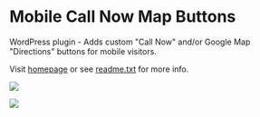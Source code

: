 # Mobile Call Now Map Buttons

WordPress plugin - Adds custom "Call Now" and/or Google Map "Directions" buttons for mobile visitors.

Visit [homepage](http://wordpress.org/plugins/mobile-call-now-map-buttons/) or see [readme.txt](https://raw.githubusercontent.com/davidsword/mobile-call-now-map-buttons/master/readme.txt) for more info.

![](https://ps.w.org/mobile-call-now-map-buttons/assets/banner-772x250.jpg?rev=1691540)

![](https://ps.w.org/mobile-call-now-map-buttons/assets/screenshot-1.jpg?rev=1834033)
